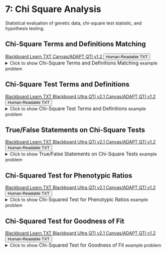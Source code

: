 # 7: Chi Square Analysis

Statistical evaluation of genetic data, chi-square test statistic, and hypothesis testing.

## Chi-Square Terms and Definitions Matching

<div id="MATCH-chi-square_terms-button-container" class="button-container">
<a class="md-button custom-button bb_text" href="bbq-MATCH-chi-square_terms-questions.txt" download title="Download bbq-MATCH-chi-square_terms-questions.txt" aria-label="Click to download the Blackboard Learn TXT file (bbq-MATCH-chi-square_terms-questions.txt)">
    <i class="fa fa-download"></i>Blackboard Learn TXT
</a>
<a class="md-button custom-button canvas_qti" href="downloads/canvas_qti_v1_2-MATCH-chi-square_terms.zip" download title="Download canvas_qti_v1_2-MATCH-chi-square_terms.zip" aria-label="Click to download the Canvas/ADAPT QTI v1.2 file (canvas_qti_v1_2-MATCH-chi-square_terms.zip)">
    <i class="fa fa-download"></i>Canvas/ADAPT QTI v1.2
</a>
<button class="md-button custom-button human_read" onclick="window.open('downloads/human_readable-MATCH-chi-square_terms.html', '_blank')" title="View human_readable-MATCH-chi-square_terms.html" aria-label="Click to view the Human-Readable TXT file (human_readable-MATCH-chi-square_terms.html)">
    <i class="fa fa-eye"></i> Human-Readable TXT
</button>
</div><details>
  <summary>Click 
    <span style='font-weight: normal;'>
       to show
    </span>
    <span style='font-size: 1.1em; color: var(--md-primary-fg-color--dark)'>
      Chi-Square Terms and Definitions Matching
    </span>
    <span style='font-weight: normal;'>
      example problem
    </span>
  </summary>
  {% include "genetics/topic07/downloads/selftest-MATCH-chi-square_terms.html" %}

</details>


## Chi-Square Test Terms and Definitions

<div id="MC-chi-square_terms-button-container" class="button-container">
<a class="md-button custom-button bb_text" href="bbq-MC-chi-square_terms-questions.txt" download title="Download bbq-MC-chi-square_terms-questions.txt" aria-label="Click to download the Blackboard Learn TXT file (bbq-MC-chi-square_terms-questions.txt)">
    <i class="fa fa-download"></i>Blackboard Learn TXT
</a>
<a class="md-button custom-button bb_qti" href="downloads/blackboard_qti_v2_1-MC-chi-square_terms.zip" download title="Download blackboard_qti_v2_1-MC-chi-square_terms.zip" aria-label="Click to download the Blackboard Ultra QTI v2.1 file (blackboard_qti_v2_1-MC-chi-square_terms.zip)">
    <i class="fa fa-download"></i>Blackboard Ultra QTI v2.1
</a>
<a class="md-button custom-button canvas_qti" href="downloads/canvas_qti_v1_2-MC-chi-square_terms.zip" download title="Download canvas_qti_v1_2-MC-chi-square_terms.zip" aria-label="Click to download the Canvas/ADAPT QTI v1.2 file (canvas_qti_v1_2-MC-chi-square_terms.zip)">
    <i class="fa fa-download"></i>Canvas/ADAPT QTI v1.2
</a>
<button class="md-button custom-button human_read" onclick="window.open('downloads/human_readable-MC-chi-square_terms.html', '_blank')" title="View human_readable-MC-chi-square_terms.html" aria-label="Click to view the Human-Readable TXT file (human_readable-MC-chi-square_terms.html)">
    <i class="fa fa-eye"></i> Human-Readable TXT
</button>
</div><details>
  <summary>Click 
    <span style='font-weight: normal;'>
       to show
    </span>
    <span style='font-size: 1.1em; color: var(--md-primary-fg-color--dark)'>
      Chi-Square Test Terms and Definitions
    </span>
    <span style='font-weight: normal;'>
      example problem
    </span>
  </summary>
  {% include "genetics/topic07/downloads/selftest-MC-chi-square_terms.html" %}

</details>


## True/False Statements on Chi-Square Tests

<div id="TFMS-chi-square-button-container" class="button-container">
<a class="md-button custom-button bb_text" href="bbq-TFMS-chi-square-questions.txt" download title="Download bbq-TFMS-chi-square-questions.txt" aria-label="Click to download the Blackboard Learn TXT file (bbq-TFMS-chi-square-questions.txt)">
    <i class="fa fa-download"></i>Blackboard Learn TXT
</a>
<a class="md-button custom-button bb_qti" href="downloads/blackboard_qti_v2_1-TFMS-chi-square.zip" download title="Download blackboard_qti_v2_1-TFMS-chi-square.zip" aria-label="Click to download the Blackboard Ultra QTI v2.1 file (blackboard_qti_v2_1-TFMS-chi-square.zip)">
    <i class="fa fa-download"></i>Blackboard Ultra QTI v2.1
</a>
<a class="md-button custom-button canvas_qti" href="downloads/canvas_qti_v1_2-TFMS-chi-square.zip" download title="Download canvas_qti_v1_2-TFMS-chi-square.zip" aria-label="Click to download the Canvas/ADAPT QTI v1.2 file (canvas_qti_v1_2-TFMS-chi-square.zip)">
    <i class="fa fa-download"></i>Canvas/ADAPT QTI v1.2
</a>
<button class="md-button custom-button human_read" onclick="window.open('downloads/human_readable-TFMS-chi-square.html', '_blank')" title="View human_readable-TFMS-chi-square.html" aria-label="Click to view the Human-Readable TXT file (human_readable-TFMS-chi-square.html)">
    <i class="fa fa-eye"></i> Human-Readable TXT
</button>
</div><details>
  <summary>Click 
    <span style='font-weight: normal;'>
       to show
    </span>
    <span style='font-size: 1.1em; color: var(--md-primary-fg-color--dark)'>
      True/False Statements on Chi-Square Tests
    </span>
    <span style='font-weight: normal;'>
      example problem
    </span>
  </summary>
  {% include "genetics/topic07/downloads/selftest-TFMS-chi-square.html" %}

</details>


## Chi-Squared Test for Phenotypic Ratios

<div id="chi_square_choices-button-container" class="button-container">
<a class="md-button custom-button bb_text" href="bbq-chi_square_choices-questions.txt" download title="Download bbq-chi_square_choices-questions.txt" aria-label="Click to download the Blackboard Learn TXT file (bbq-chi_square_choices-questions.txt)">
    <i class="fa fa-download"></i>Blackboard Learn TXT
</a>
<a class="md-button custom-button bb_qti" href="downloads/blackboard_qti_v2_1-chi_square_choices.zip" download title="Download blackboard_qti_v2_1-chi_square_choices.zip" aria-label="Click to download the Blackboard Ultra QTI v2.1 file (blackboard_qti_v2_1-chi_square_choices.zip)">
    <i class="fa fa-download"></i>Blackboard Ultra QTI v2.1
</a>
<a class="md-button custom-button canvas_qti" href="downloads/canvas_qti_v1_2-chi_square_choices.zip" download title="Download canvas_qti_v1_2-chi_square_choices.zip" aria-label="Click to download the Canvas/ADAPT QTI v1.2 file (canvas_qti_v1_2-chi_square_choices.zip)">
    <i class="fa fa-download"></i>Canvas/ADAPT QTI v1.2
</a>
<button class="md-button custom-button human_read" onclick="window.open('downloads/human_readable-chi_square_choices.html', '_blank')" title="View human_readable-chi_square_choices.html" aria-label="Click to view the Human-Readable TXT file (human_readable-chi_square_choices.html)">
    <i class="fa fa-eye"></i> Human-Readable TXT
</button>
</div><details>
  <summary>Click 
    <span style='font-weight: normal;'>
       to show
    </span>
    <span style='font-size: 1.1em; color: var(--md-primary-fg-color--dark)'>
      Chi-Squared Test for Phenotypic Ratios
    </span>
    <span style='font-weight: normal;'>
      example problem
    </span>
  </summary>
  {% include "genetics/topic07/downloads/selftest-chi_square_choices.html" %}

</details>


## Chi-Squared Test for Goodness of Fit

<div id="chi_square_errors-button-container" class="button-container">
<a class="md-button custom-button bb_text" href="bbq-chi_square_errors-questions.txt" download title="Download bbq-chi_square_errors-questions.txt" aria-label="Click to download the Blackboard Learn TXT file (bbq-chi_square_errors-questions.txt)">
    <i class="fa fa-download"></i>Blackboard Learn TXT
</a>
<a class="md-button custom-button bb_qti" href="downloads/blackboard_qti_v2_1-chi_square_errors.zip" download title="Download blackboard_qti_v2_1-chi_square_errors.zip" aria-label="Click to download the Blackboard Ultra QTI v2.1 file (blackboard_qti_v2_1-chi_square_errors.zip)">
    <i class="fa fa-download"></i>Blackboard Ultra QTI v2.1
</a>
<a class="md-button custom-button canvas_qti" href="downloads/canvas_qti_v1_2-chi_square_errors.zip" download title="Download canvas_qti_v1_2-chi_square_errors.zip" aria-label="Click to download the Canvas/ADAPT QTI v1.2 file (canvas_qti_v1_2-chi_square_errors.zip)">
    <i class="fa fa-download"></i>Canvas/ADAPT QTI v1.2
</a>
<button class="md-button custom-button human_read" onclick="window.open('downloads/human_readable-chi_square_errors.html', '_blank')" title="View human_readable-chi_square_errors.html" aria-label="Click to view the Human-Readable TXT file (human_readable-chi_square_errors.html)">
    <i class="fa fa-eye"></i> Human-Readable TXT
</button>
</div><details>
  <summary>Click 
    <span style='font-weight: normal;'>
       to show
    </span>
    <span style='font-size: 1.1em; color: var(--md-primary-fg-color--dark)'>
      Chi-Squared Test for Goodness of Fit
    </span>
    <span style='font-weight: normal;'>
      example problem
    </span>
  </summary>
  {% include "genetics/topic07/downloads/selftest-chi_square_errors.html" %}

</details>


